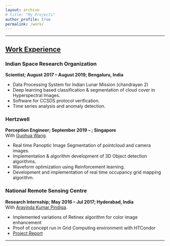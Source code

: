 ```yaml
---
layout: archive
# title: "My Projects"
author_profile: true
permalink: /work/
---
```

***
## [Work Experience](#work-experience)

### Indian Space Research Organization
**Scientist; August 2017 – August 2019; Bengaluru, India** <br>
- Data Processing System for Indian Lunar Mission (chandrayan 2)
- Deep learning based classification & segmentation of cloud cover in Hyperspectral Images.
- Software for CCSDS protocol verification.
- Time series analysis and anomaly detection.

### Hertzwell
**Perception Engineer; September 2019 – ; Singapore** <br>
With [Guohua Wang](guohua.wang@hertzwell.com).
- Real time Panoptic Image Segmentation of pointcloud and camera images.
- Implementation & algorithm development of 3D Object detection algorithms.
- Waveform optimization using Reinforcement learning.
- Development and implementation of real time occupancy grid mapping algorithm.

### National Remote Sensing Centre
**Research Internship; May 2016 – Jul 2017; Hyderabad, India** <br>
With [Aravinda Kumar Pindiga](https://www.linkedin.com/in/aravinda-kumar-pindiga-028233203/).

- Implemented variations of Retinex algorithm for color image enhancement
- Proof of concept run in Grid Computing environment with HTCondor
- [Project Report](https://drive.google.com/file/d/1wJ20Rf4YIBIM-490isgh9OMDfYY8rSb2/view?usp=sharing)

***
